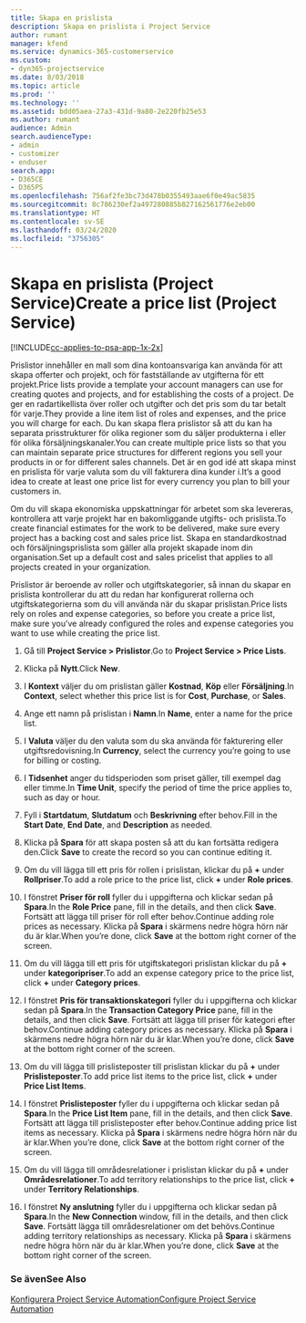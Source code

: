 ```yaml
---
title: Skapa en prislista
description: Skapa en prislista i Project Service
author: rumant
manager: kfend
ms.service: dynamics-365-customerservice
ms.custom:
- dyn365-projectservice
ms.date: 8/03/2018
ms.topic: article
ms.prod: ''
ms.technology: ''
ms.assetid: bdd05aea-27a3-431d-9a80-2e220fb25e53
ms.author: rumant
audience: Admin
search.audienceType:
- admin
- customizer
- enduser
search.app:
- D365CE
- D365PS
ms.openlocfilehash: 756af2fe3bc73d478b0355493aae6f0e49ac5835
ms.sourcegitcommit: 8c786230ef2a497280885b827162561776e2eb00
ms.translationtype: HT
ms.contentlocale: sv-SE
ms.lasthandoff: 03/24/2020
ms.locfileid: "3756305"
---
```

# <a name="create-a-price-list-project-service"></a><span data-ttu-id="f41e4-103">Skapa en prislista (Project Service)</span><span class="sxs-lookup"><span data-stu-id="f41e4-103">Create a price list (Project Service)</span></span>

[!INCLUDE[cc-applies-to-psa-app-1x-2x](../includes/cc-applies-to-psa-app-1x-2x.md)]

<span data-ttu-id="f41e4-104">Prislistor innehåller en mall som dina kontoansvariga kan använda för att skapa offerter och projekt, och för fastställande av utgifterna för ett projekt.</span><span class="sxs-lookup"><span data-stu-id="f41e4-104">Price lists provide a template your account managers can use for creating quotes and projects, and for establishing the costs of a project.</span></span> <span data-ttu-id="f41e4-105">De ger en radartikellista över roller och utgifter och det pris som du tar betalt för varje.</span><span class="sxs-lookup"><span data-stu-id="f41e4-105">They provide a line item list of roles and expenses, and the price you will charge for each.</span></span> <span data-ttu-id="f41e4-106">Du kan skapa flera prislistor så att du kan ha separata prisstrukturer för olika regioner som du säljer produkterna i eller för olika försäljningskanaler.</span><span class="sxs-lookup"><span data-stu-id="f41e4-106">You can create multiple price lists so that you can maintain separate price structures for different regions you sell your products in or for different sales channels.</span></span> <span data-ttu-id="f41e4-107">Det är en god idé att skapa minst en prislista för varje valuta som du vill fakturera dina kunder i.</span><span class="sxs-lookup"><span data-stu-id="f41e4-107">It’s a good idea to create at least one price list for every currency you plan to bill your customers in.</span></span>  
  
<span data-ttu-id="f41e4-108">Om du vill skapa ekonomiska uppskattningar för arbetet som ska levereras, kontrollera att varje projekt har en bakomliggande utgifts- och prislista.</span><span class="sxs-lookup"><span data-stu-id="f41e4-108">To create financial estimates for the work to be delivered, make sure every project has a backing cost and sales price list.</span></span> <span data-ttu-id="f41e4-109">Skapa en standardkostnad och försäljningsprislista som gäller alla projekt skapade inom din organisation.</span><span class="sxs-lookup"><span data-stu-id="f41e4-109">Set up a default cost and sales pricelist that applies to all projects created in your organization.</span></span>  
  
<span data-ttu-id="f41e4-110">Prislistor är beroende av roller och utgiftskategorier, så innan du skapar en prislista kontrollerar du att du redan har konfigurerat rollerna och utgiftskategorierna som du vill använda när du skapar prislistan.</span><span class="sxs-lookup"><span data-stu-id="f41e4-110">Price lists rely on roles and expense categories, so before you create a price list, make sure you’ve already configured the roles and expense categories you want to use while creating the price list.</span></span>  
  
1.  <span data-ttu-id="f41e4-111">Gå till **Project Service > Prislistor**.</span><span class="sxs-lookup"><span data-stu-id="f41e4-111">Go to **Project Service > Price Lists**.</span></span>  
  
2.  <span data-ttu-id="f41e4-112">Klicka på **Nytt**.</span><span class="sxs-lookup"><span data-stu-id="f41e4-112">Click **New**.</span></span>  
  
3.  <span data-ttu-id="f41e4-113">I **Kontext** väljer du om prislistan gäller **Kostnad**, **Köp** eller **Försäljning**.</span><span class="sxs-lookup"><span data-stu-id="f41e4-113">In **Context**, select whether this price list is for **Cost**, **Purchase**, or **Sales**.</span></span>  
  
4.  <span data-ttu-id="f41e4-114">Ange ett namn på prislistan i **Namn**.</span><span class="sxs-lookup"><span data-stu-id="f41e4-114">In **Name**, enter a name for the price list.</span></span>  
  
5.  <span data-ttu-id="f41e4-115">I **Valuta** väljer du den valuta som du ska använda för fakturering eller utgiftsredovisning.</span><span class="sxs-lookup"><span data-stu-id="f41e4-115">In **Currency**, select the currency you’re going to use for billing or costing.</span></span>  
  
6.  <span data-ttu-id="f41e4-116">I **Tidsenhet** anger du tidsperioden som priset gäller, till exempel dag eller timme.</span><span class="sxs-lookup"><span data-stu-id="f41e4-116">In **Time Unit**, specify the period of time the price applies to, such as day or hour.</span></span>  
  
7.  <span data-ttu-id="f41e4-117">Fyll i **Startdatum**, **Slutdatum** och **Beskrivning** efter behov.</span><span class="sxs-lookup"><span data-stu-id="f41e4-117">Fill in the **Start Date**, **End Date**, and **Description** as needed.</span></span>  
  
8.  <span data-ttu-id="f41e4-118">Klicka på **Spara** för att skapa posten så att du kan fortsätta redigera den.</span><span class="sxs-lookup"><span data-stu-id="f41e4-118">Click **Save** to create the record so you can continue editing it.</span></span>  
  
9. <span data-ttu-id="f41e4-119">Om du vill lägga till ett pris för rollen i prislistan, klickar du på **+** under **Rollpriser**.</span><span class="sxs-lookup"><span data-stu-id="f41e4-119">To add a role price to the price list, click **+** under **Role prices**.</span></span>  
  
10. <span data-ttu-id="f41e4-120">I fönstret **Priser för roll** fyller du i uppgifterna och klickar sedan på **Spara**.</span><span class="sxs-lookup"><span data-stu-id="f41e4-120">In the **Role Price** pane, fill in the details, and then click **Save**.</span></span> <span data-ttu-id="f41e4-121">Fortsätt att lägga till priser för roll efter behov.</span><span class="sxs-lookup"><span data-stu-id="f41e4-121">Continue adding role prices as necessary.</span></span> <span data-ttu-id="f41e4-122">Klicka på **Spara** i skärmens nedre högra hörn när du är klar.</span><span class="sxs-lookup"><span data-stu-id="f41e4-122">When you’re done, click **Save** at the bottom right corner of the screen.</span></span>  
  
11. <span data-ttu-id="f41e4-123">Om du vill lägga till ett pris för utgiftskategori prislistan klickar du på **+** under **kategoripriser**.</span><span class="sxs-lookup"><span data-stu-id="f41e4-123">To add an expense category price to the price list, click **+** under **Category prices**.</span></span>  
  
12. <span data-ttu-id="f41e4-124">I fönstret **Pris för transaktionskategori** fyller du i uppgifterna och klickar sedan på **Spara**.</span><span class="sxs-lookup"><span data-stu-id="f41e4-124">In the **Transaction Category Price** pane, fill in the details, and then click **Save**.</span></span> <span data-ttu-id="f41e4-125">Fortsätt att lägga till priser för kategori efter behov.</span><span class="sxs-lookup"><span data-stu-id="f41e4-125">Continue adding category prices as necessary.</span></span> <span data-ttu-id="f41e4-126">Klicka på **Spara** i skärmens nedre högra hörn när du är klar.</span><span class="sxs-lookup"><span data-stu-id="f41e4-126">When you’re done, click **Save** at the bottom right corner of the screen.</span></span>  
  
13. <span data-ttu-id="f41e4-127">Om du vill lägga till prislisteposter till prislistan klickar du på **+** under **Prislisteposter**.</span><span class="sxs-lookup"><span data-stu-id="f41e4-127">To add price list items to the price list, click **+** under **Price List Items**.</span></span>  
  
14. <span data-ttu-id="f41e4-128">I fönstret **Prislisteposter** fyller du i uppgifterna och klickar sedan på **Spara**.</span><span class="sxs-lookup"><span data-stu-id="f41e4-128">In the **Price List Item** pane, fill in the details, and then click **Save**.</span></span> <span data-ttu-id="f41e4-129">Fortsätt att lägga till prislisteposter efter behov.</span><span class="sxs-lookup"><span data-stu-id="f41e4-129">Continue adding price list items as necessary.</span></span> <span data-ttu-id="f41e4-130">Klicka på **Spara** i skärmens nedre högra hörn när du är klar.</span><span class="sxs-lookup"><span data-stu-id="f41e4-130">When you’re done, click **Save** at the bottom right corner of the screen.</span></span>  
  
15. <span data-ttu-id="f41e4-131">Om du vill lägga till områdesrelationer i prislistan klickar du på **+** under **Områdesrelationer**.</span><span class="sxs-lookup"><span data-stu-id="f41e4-131">To add territory relationships to the price list, click **+** under **Territory Relationships**.</span></span>  
  
16. <span data-ttu-id="f41e4-132">I fönstret **Ny anslutning** fyller du i uppgifterna och klickar sedan på **Spara**.</span><span class="sxs-lookup"><span data-stu-id="f41e4-132">In the **New Connection** window, fill in the details, and then click **Save**.</span></span> <span data-ttu-id="f41e4-133">Fortsätt lägga till områdesrelationer om det behövs.</span><span class="sxs-lookup"><span data-stu-id="f41e4-133">Continue adding territory relationships as necessary.</span></span> <span data-ttu-id="f41e4-134">Klicka på **Spara** i skärmens nedre högra hörn när du är klar.</span><span class="sxs-lookup"><span data-stu-id="f41e4-134">When you’re done, click **Save** at the bottom right corner of the screen.</span></span>  
  
### <a name="see-also"></a><span data-ttu-id="f41e4-135">Se även</span><span class="sxs-lookup"><span data-stu-id="f41e4-135">See Also</span></span>  
 [<span data-ttu-id="f41e4-136">Konfigurera Project Service Automation</span><span class="sxs-lookup"><span data-stu-id="f41e4-136">Configure Project Service Automation</span></span>](../project-service/configure.md)
